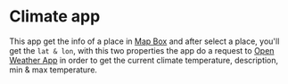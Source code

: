 # Climate app

This app get the info of a place in [Map Box](https://www.mapbox.com/) and after select a place, you'll get the `lat & lon`, with this two properties the app do a request to [Open Weather App](https://openweathermap.org/) in order to get the current climate temperature, description, min & max temperature.